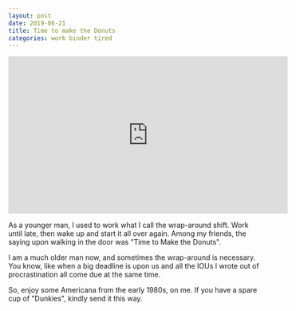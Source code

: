 ```yaml
---
layout: post
date: 2019-06-21
title: Time to make the Donuts
categories: work binder tired
---
```


<iframe width="560" height="315" src="https://www.youtube.com/embed/petqFm94osQ" frameborder="0" allow="accelerometer; autoplay; encrypted-media; gyroscope; picture-in-picture" allowfullscreen></iframe>


As a younger man, I used to work what I call the wrap-around shift. Work until late, then wake up and start it all over again. Among my friends, the saying upon walking in the door was "Time to Make the Donuts".

I am a much older man now, and sometimes the wrap-around is necessary. You know, like when a big deadline is upon us and all the IOUs I wrote out of procrastination all come due at the same time.

So, enjoy some Americana from the early 1980s, on me. If you have a spare cup of "Dunkies", kindly send it this way.
